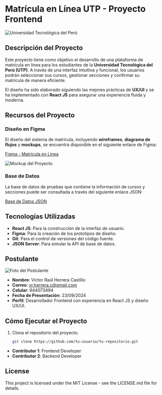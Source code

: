 # Matrícula en Línea UTP - Proyecto Frontend

![Universidad Tecnológica del Perú](https://res.cloudinary.com/djia8bsvr/image/upload/v1727060006/crwtyws8oaford8wwqd7.png)

## Descripción del Proyecto
Este proyecto tiene como objetivo el desarrollo de una plataforma de matrícula en línea para los estudiantes de la **Universidad Tecnológica del Perú (UTP)**. A través de una interfaz intuitiva y funcional, los usuarios podrán seleccionar sus cursos, gestionar secciones y confirmar su matrícula de manera eficiente.

El diseño ha sido elaborado siguiendo las mejores prácticas de **UX/UI** y se ha implementado con **React JS** para asegurar una experiencia fluida y moderna.

## Recursos del Proyecto

### Diseño en Figma
El diseño del sistema de matrícula, incluyendo **wireframes**, **diagrama de flujos** y **mockups**, se encuentra disponible en el siguiente enlace de Figma:

[Figma - Matrícula en Línea](https://www.figma.com/design/Ma67eXpIZZI7NaucEHaaoP/Matricula---UTP?node-id=0-1&t=wpVkFaRWF2Qz73U2-1)

![Mockup del Proyecto](https://res.cloudinary.com/djia8bsvr/image/upload/v1727104296/iasbwxmx60ehqcozduu8.png)

### Base de Datos
La base de datos de pruebas que contiene la información de cursos y secciones puede ser consultada a través del siguiente enlace JSON:

[Base de Datos JSON](https://my-json-server.typicode.com/VictorHerrera10/VictorHerrera10-db)

## Tecnologías Utilizadas
- **React JS**: Para la construcción de la interfaz de usuario.
- **Figma**: Para la creación de los prototipos de diseño.
- **Git**: Para el control de versiones del código fuente.
- **JSON Server**: Para simular la API de base de datos.

## Postulante
![Foto del Postulante](https://res.cloudinary.com/djia8bsvr/image/upload/v1726960494/lgo85j9pcoqysduke6im.jpg)

- **Nombre**: Victor Raúl Herrera Castillo
- **Correo**: vr.herrera.c@gmail.com
- **Celular**: 944073494
- **Fecha de Presentación**: 23/09/2024
- **Perfil**: Desarrollador Frontend con experiencia en React JS y diseño UX/UI.

## Cómo Ejecutar el Proyecto
1. Clona el repositorio del proyecto.
   ```bash
   git clone https://github.com/tu-usuario/tu-repositorio.git

- **Contributor 1**: Frontend Developer
- **Contributor 2**: Backend Developer

## License

This project is licensed under the MIT License - see the LICENSE.md file for details.
